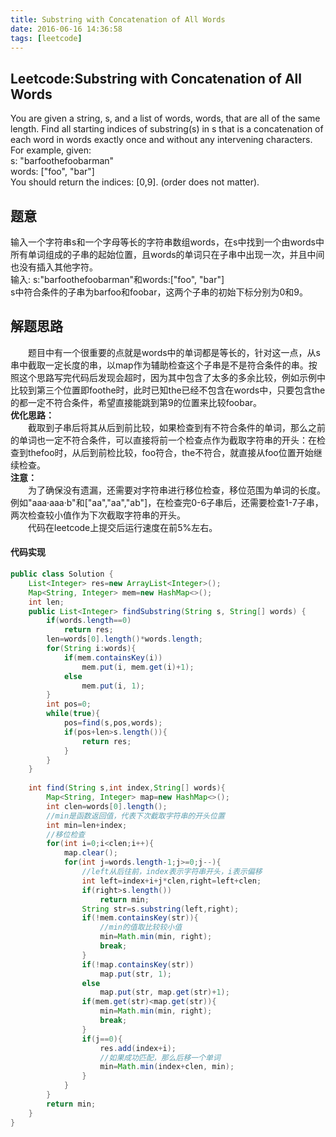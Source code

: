 ```yaml
---
title: Substring with Concatenation of All Words
date: 2016-06-16 14:36:58
tags: [leetcode]
---
```

## Leetcode:Substring with Concatenation of All Words
You are given a string, s, and a list of words, words, that are all of the same length. Find all starting indices of substring(s) in s that is a concatenation of each word in words exactly once and without any intervening characters.  
For example, given:  
s: "barfoothefoobarman"  
words: ["foo", "bar"]  
You should return the indices: [0,9].
(order does not matter).
## 题意
输入一个字符串s和一个字母等长的字符串数组words，在s中找到一个由words中所有单词组成的子串的起始位置，且words的单词只在子串中出现一次，并且中间也没有插入其他字符。  
输入:  s:"barfoothefoobarman"和words:["foo", "bar"]  
s中符合条件的子串为barfoo和foobar，这两个子串的初始下标分别为0和9。
## 解题思路
&emsp;&emsp;题目中有一个很重要的点就是words中的单词都是等长的，针对这一点，从s串中截取一定长度的串，以map作为辅助检查这个子串是不是符合条件的串。按照这个思路写完代码后发现会超时，因为其中包含了太多的多余比较，例如示例中比较到第三个位置即foothe时，此时已知the已经不包含在words中，只要包含the的都一定不符合条件，希望直接能跳到第9的位置来比较foobar。  
**优化思路：**  
&emsp;&emsp;截取到子串后将其从后到前比较，如果检查到有不符合条件的单词，那么之前的单词也一定不符合条件，可以直接将前一个检查点作为截取字符串的开头：在检查到thefoo时，从后到前检比较，foo符合，the不符合，就直接从foo位置开始继续检查。  
**注意：**  
&emsp;&emsp;为了确保没有遗漏，还需要对字符串进行移位检查，移位范围为单词的长度。例如"aaa·aaa·b"和["aa","aa","ab"]，在检查完0-6子串后，还需要检查1-7子串，两次检查较小值作为下次截取字符串的开头。  
&emsp;&emsp;代码在leetcode上提交后运行速度在前5%左右。
#### 代码实现
```java
public class Solution {
	List<Integer> res=new ArrayList<Integer>();
	Map<String, Integer> mem=new HashMap<>();
	int len;
	public List<Integer> findSubstring(String s, String[] words) {
		if(words.length==0)
			return res;
		len=words[0].length()*words.length;
    	for(String i:words){
    		if(mem.containsKey(i))
    			mem.put(i, mem.get(i)+1);
    		else
    			mem.put(i, 1);
    	}
    	int pos=0;
    	while(true){
    		pos=find(s,pos,words);
    		if(pos+len>s.length()){
    			return res;
    		}
    	}
	}
  
	int find(String s,int index,String[] words){
    	Map<String, Integer> map=new HashMap<>();
		int clen=words[0].length();
		//min是函数返回值，代表下次截取字符串的开头位置
		int min=len+index;
		//移位检查
		for(int i=0;i<clen;i++){
			map.clear();
			for(int j=words.length-1;j>=0;j--){
			    //left从后往前，index表示字符串开头，i表示偏移
				int left=index+i+j*clen,right=left+clen;
				if(right>s.length())
					return min;
				String str=s.substring(left,right);
        		if(!mem.containsKey(str)){
        		    //min的值取比较较小值
        			min=Math.min(min, right);
    				break;
        		}
        		if(!map.containsKey(str))
        			map.put(str, 1);
        		else
        			map.put(str, map.get(str)+1);
        		if(mem.get(str)<map.get(str)){
        			min=Math.min(min, right);
        			break;
        		}
        		if(j==0){
        			res.add(index+i);
        			//如果成功匹配，那么后移一个单词
        			min=Math.min(index+clen, min);
        		}
			}
		}
		return min;
	}
}
```